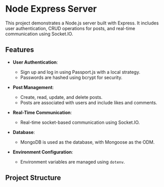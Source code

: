 # Node Express Server

This project demonstrates a Node.js server built with Express. It includes user authentication, CRUD operations for posts, and real-time communication using Socket.IO.

## Features

- **User Authentication**: 
  - Sign up and log in using Passport.js with a local strategy.
  - Passwords are hashed using bcrypt for security.

- **Post Management**:
  - Create, read, update, and delete posts.
  - Posts are associated with users and include likes and comments.

- **Real-Time Communication**:
  - Real-time socket-based communication using Socket.IO.

- **Database**:
  - MongoDB is used as the database, with Mongoose as the ODM.

- **Environment Configuration**:
  - Environment variables are managed using `dotenv`.

## Project Structure